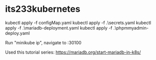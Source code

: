 # its233kubernetes
kubectl apply -f configMap.yaml
kubectl apply -f .\secrets.yaml
kubectl apply -f .\mariadb-deployment.yaml
kubectl apply -f .\phpmmyadmin-deploy.yaml

Run "minikube ip", navigate to <minikube ip>:30100

Used this tutorial series: https://mariadb.org/start-mariadb-in-k8s/
